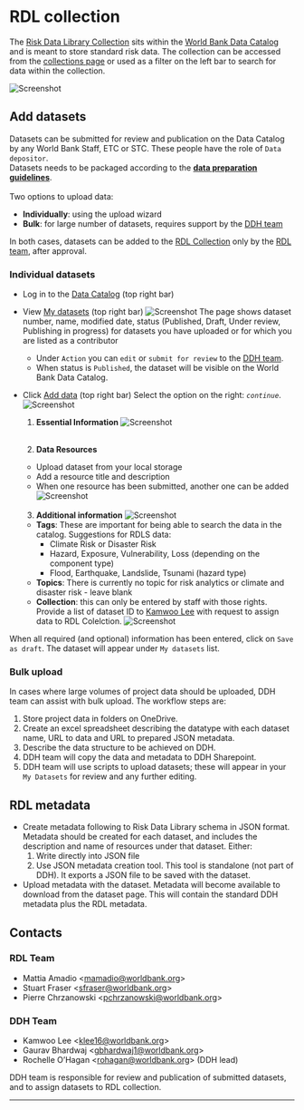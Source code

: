 # RDL collection

The [Risk Data Library Collection](https://datacatalog.worldbank.org/search/collections/Risk-Data-Library) sits within the [World Bank Data Catalog](https://datacatalog.worldbank.org) and is meant to store standard risk data.
The collection can be accessed from the [collections page](https://datacatalog.worldbank.org/search/collections/) or used as a filter on the left bar to search for data within the collection.

![Screenshot](../img/rdl_collection.png)

## Add datasets
Datasets can be submitted for review and publication on the Data Catalog by any World Bank Staff, ETC or STC. These people have the role of `Data depositor`.<br>
Datasets needs to be packaged according to the [**data preparation guidelines**](guides/preparation.md).<br>
<br>
Two options to upload data:
- **Individually**: using the upload wizard
- **Bulk**: for large number of datasets, requires support by the [DDH team](#ddh-team)

In both cases, datasets can be added to the [RDL Collection](https://datacatalog.worldbank.org/search/collections/Risk-Data-Library) only by the [RDL team](#rdl-team), after approval.

### Individual datasets
- Log in to the [Data Catalog](https://datacatalog.worldbank.org/int/home) (top right bar)
- View [My datasets](https://datacatalog.worldbank.org/int/data/mydata) (top right bar)
  ![Screenshot](../img/rdl_ddh_mydata.png)
  The page shows dataset number, name, modified date, status (Published, Draft, Under review, Publishing in progress) for datasets you have uploaded or for which you are listed as a contributor
  - Under `Action` you can `edit` or `submit for review` to the [DDH team](#ddh-team).
  - When status is `Published`, the dataset will be visible on the World Bank Data Catalog.
- Click [Add data](https://datacatalog.worldbank.org/int/data/add) (top right bar)
Select the option on the right: _`continue`_.
![Screenshot](../img/rdl_ddh1.png)

  1. **Essential Information**
  ![Screenshot](../img/rdl_ddh2.png)<br><br>

  2. **Data Resources**
  - Upload dataset from your local storage
  - Add a resource title and description
  - When one resource has been submitted, another one can be added
  ![Screenshot](../img/rdl_ddh3.png)<br><br>

  3. **Additional information**
    ![Screenshot](../img/rdl_ddh_add.png)
  - **Tags**: These are important for being able to search the data in the catalog. Suggestions for RDLS data:
    - Climate Risk or Disaster Risk
    - Hazard, Exposure, Vulnerability, Loss (depending on the component type)
    - Flood, Earthquake, Landslide, Tsunami (hazard type)
  - **Topics**: There is currently no topic for risk analytics or climate and disaster risk - leave blank
  - **Collection**: this can only be entered by staff with those rights. Provide a list of dataset ID to [Kamwoo Lee](ddh-team) with request to assign data to RDL Colelction.
  ![Screenshot](../img/rdl_ddh4.png)

When all required (and optional) information has been entered, click on `Save as draft`. The dataset will appear under `My datasets` list.

### Bulk upload
In cases where large volumes of project data should be uploaded, DDH team can assist with bulk upload. 
The workflow steps are:
1. Store project data in folders on OneDrive.
2. Create an excel spreadsheet describing the datatype with each dataset name, URL to data and URL to prepared JSON metadata. 
3. Describe the data structure to be achieved on DDH.
4. DDH team will copy the data and metadata to DDH Sharepoint.
5. DDH team will use scripts to upload datasets; these will appear in your `My Datasets` for review and any further editing.

## RDL metadata
- Create metadata following to Risk Data Library schema in JSON format. Metadata should be created for each dataset, and includes the description and name of resources under that dataset. Either:
  1. Write directly into JSON file
  2. Use JSON metadata creation tool. This tool is standalone (not part of DDH). It exports a JSON file to be saved with the dataset.
- Upload metadata with the dataset. Metadata will become available to download from the dataset page. This will contain the standard DDH metadata plus the RDL metadata.

## Contacts
### RDL Team
- Mattia Amadio <[mamadio@worldbank.org](mailto:mamadio@worldbank.org)>
- Stuart Fraser <[sfraser@worldbank.org](mailto:sfraser@worldbank.org)>
- Pierre Chrzanowski <[pchrzanowski@worldbank.org](mailto:pchrzanowski@worldbank.org)>

### DDH Team
- Kamwoo Lee <[klee16@worldbank.org](mailto:klee16@worldbank.org)>
- Gaurav Bhardwaj <[gbhardwaj1@worldbank.org](mailto:gbhardwaj1@worldbank.org)>
- Rochelle O’Hagan <[rohagan@worldbank.org](mailto:rohagan@worldbank.org)> (DDH lead)

DDH team is responsible for review and publication of submitted datasets, and to assign datasets to RDL collection.

<hr>